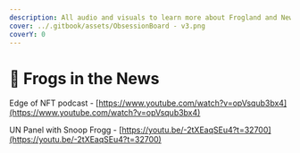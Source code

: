 ```yaml
---
description: All audio and visuals to learn more about Frogland and NewPangea.
cover: ../.gitbook/assets/ObsessionBoard - v3.png
coverY: 0
---
```


# 🎥 Frogs in the News

Edge of NFT podcast - [https://www.youtube.com/watch?v=opVsqub3bx4](https://www.youtube.com/watch?v=opVsqub3bx4)

UN Panel with Snoop Frogg - [https://youtu.be/-2tXEaqSEu4?t=32700](https://youtu.be/-2tXEaqSEu4?t=32700)
